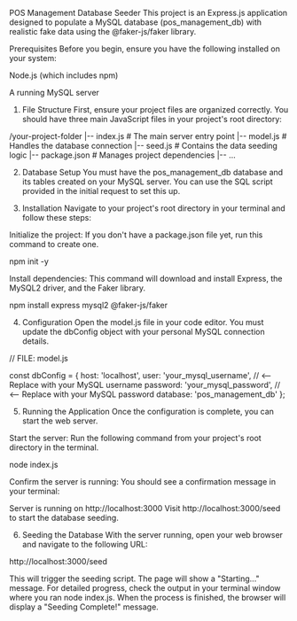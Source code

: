 POS Management Database Seeder
This project is an Express.js application designed to populate a MySQL database (pos_management_db) with realistic fake data using the @faker-js/faker library.

Prerequisites
Before you begin, ensure you have the following installed on your system:

Node.js (which includes npm)

A running MySQL server

1. File Structure
First, ensure your project files are organized correctly. You should have three main JavaScript files in your project's root directory:

/your-project-folder
|-- index.js         # The main server entry point
|-- model.js         # Handles the database connection
|-- seed.js          # Contains the data seeding logic
|-- package.json     # Manages project dependencies
|-- ...

2. Database Setup
You must have the pos_management_db database and its tables created on your MySQL server. You can use the SQL script provided in the initial request to set this up.

3. Installation
Navigate to your project's root directory in your terminal and follow these steps:

Initialize the project:
If you don't have a package.json file yet, run this command to create one.

npm init -y

Install dependencies:
This command will download and install Express, the MySQL2 driver, and the Faker library.

npm install express mysql2 @faker-js/faker

4. Configuration
Open the model.js file in your code editor. You must update the dbConfig object with your personal MySQL connection details.

// FILE: model.js

const dbConfig = {
    host: 'localhost',
    user: 'your_mysql_username',  // <-- Replace with your MySQL username
    password: 'your_mysql_password', // <-- Replace with your MySQL password
    database: 'pos_management_db'
};

5. Running the Application
Once the configuration is complete, you can start the web server.

Start the server:
Run the following command from your project's root directory in the terminal.

node index.js

Confirm the server is running:
You should see a confirmation message in your terminal:

Server is running on http://localhost:3000
Visit http://localhost:3000/seed to start the database seeding.

6. Seeding the Database
With the server running, open your web browser and navigate to the following URL:

http://localhost:3000/seed

This will trigger the seeding script. The page will show a "Starting..." message. For detailed progress, check the output in your terminal window where you ran node index.js. When the process is finished, the browser will display a "Seeding Complete!" message.